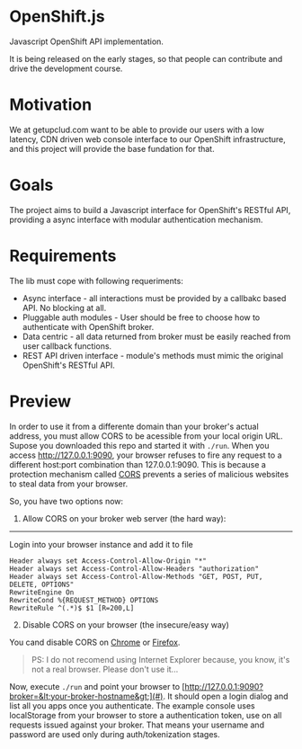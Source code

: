 OpenShift.js
============

Javascript OpenShift API implementation.

It is being released on the early stages, so that people can contribute and drive the development course.

Motivation
==========

We at getupclud.com want to be able to provide our users with a low latency, CDN driven web console interface to our OpenShift infrastructure, and this project will provide the base fundation for that.

Goals
=====

The project aims to build a Javascript interface for OpenShift's RESTful API, providing a async interface with modular authentication mechanism.

Requirements
============

The lib must cope with following requeriments:

* Async interface - all interactions must be provided by a callbakc based  API. No blocking at all.
* Pluggable auth modules - User should be free to choose how to authenticate with OpenShift broker.
* Data centric - all data returned from broker must be easily reached from user callback functions.
* REST API driven interface - module's methods must mimic the original OpenShift's RESTful API.

Preview
=======

In order to use it from a differente domain than your broker's actual address, you must allow CORS to be acessible from your local origin URL. Supose you downloaded this repo and started it with `./run`. When you access http://127.0.0.1:9090, your browser refuses to fire any request to a different host:port combination than 127.0.0.1:9090. This is because a protection mechanism called [CORS](http://en.wikipedia.org/wiki/Cross-origin_resource_sharing) prevents a series of malicious websites to steal data from your browser.

So, you have two options now:

1. Allow CORS on your broker web server (the hard way):
---

Login into your browser instance and add it to file 

    Header always set Access-Control-Allow-Origin "*"
    Header always set Access-Control-Allow-Headers "authorization"
    Header always set Access-Control-Allow-Methods "GET, POST, PUT, DELETE, OPTIONS"
    RewriteEngine On
    RewriteCond %{REQUEST_METHOD} OPTIONS
    RewriteRule ^(.*)$ $1 [R=200,L]

2. Disable CORS on your browser (the insecure/easy way)

You cand disable CORS on [Chrome](http://stackoverflow.com/questions/3102819/disable-same-origin-policy-in-chrome) or [Firefox](http://stackoverflow.com/questions/17088609/disable-firefox-same-origin-policy).

> PS: I do not recomend using Internet Explorer because, you know, it's not a real browser. Please don't use it...

Now, execute `./run` and point your browser to [http://127.0.0.1:9090?broker=&lt;your-broker-hostname&gt;](#). It should open a login dialog and list all you apps once you authenticate. The example console uses localStorage from your browser to store a authentication token, use on all requests issued against your broker. That means your username and password are used only during auth/tokenization stages.

